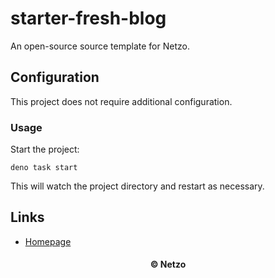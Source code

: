 # starter-fresh-blog

An open-source source template for Netzo.

## Configuration

This project does not require additional configuration.

### Usage

Start the project:

```
deno task start
```

This will watch the project directory and restart as necessary.

## Links

- [Homepage](https://app.netzo.io/templates/starter-fresh-blog)

<div align="center">
  <h4>© Netzo</h4>
</div>
